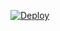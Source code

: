 [![Deploy](https://www.herokucdn.com/deploy/button.png)](https://heroku.com/deploy?template=https://github.com/NtdStart/Toibansi.com)


